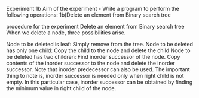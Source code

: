 Experiment 1b
Aim of the experiment - Write a program to perform the following operations:
1b)Delete an element from Binary search tree

procedure for the experiment Delete an element from Binary search tree
When we delete a node, three possibilities arise.

Node to be deleted is leaf: Simply remove from the tree.
Node to be deleted has only one child: Copy the child to the node and delete the child
Node to be deleted has two children: Find inorder successor of the node. Copy contents of the inorder successor to the node and delete the inorder successor. 
Note that inorder predecessor can also be used. The important thing to note is, inorder successor is needed only when right child is not empty. 
In this particular case, inorder successor can be obtained by finding the minimum value in right child of the node.
